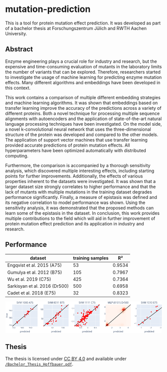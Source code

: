 # mutation-prediction

This is a tool for protein mutation effect prediction.
It was developed as part of a bachelor thesis at Forschungszentrum Jülich and RWTH Aachen University.

## Abstract
Enzyme engineering plays a crucial role for industry and research, but the expensive and time-consuming evaluation of mutants in the laboratory limits the number of variants that can be explored.
Therefore, researchers started to investigate the usage of machine learning for predicting enzyme mutation effects.
Many different algorithms and embeddings have been developed in this context.

This work contains a comparison of multiple different embedding strategies and machine learning algorithms.
It was shown that embeddings based on transfer learning improve the accuracy of the predictions across a variety of different proteins.
Both a novel technique for processing multiple sequence alignments with autoencoders and the application of state-of-the-art natural language processing techniques have been investigated.
On the model side, a novel k-convolutional neural network that uses the three-dimensional structure of the protein was developed and compared to the other models.
The application of support vector machines that use transfer learning provided accurate predictions of protein mutation effects.
All hyperparameters have been optimized automatically with distributed computing.

Furthermore, the comparison is accompanied by a thorough sensitivity analysis, which discovered multiple interesting effects, including starting points for further improvements.
Additionally, the effects of various properties inherent to the datasets were investigated.
It was shown that a larger dataset size strongly correlates to higher performance and that the lack of mutants with multiple mutations in the training dataset degrades performance significantly.
Finally, a measure of epistasis was defined and its negative correlation to model performance was shown.
Using the sensitivity analysis, it was demonstrated that the proposed methods can learn some of the epistasis in the dataset.
In conclusion, this work provides multiple contributions to the field which will aid in further improvement of protein mutation effect prediction and its application in industry and research.

## Performance
|dataset                       |training samples|R²    |
|------------------------------|----------------|------|
|Engqvist et al. 2015 (A75)    |              53|0.9534|
|Gumulya et al. 2012 (B75)     |             105|0.7967|
|Wu et al. 2019 (C75)          |             425|0.7364|
|Sarkisyan et al. 2016 (Dr500) |             500|0.6958|
|Cadet et al. 2018 (E75)       |              32|0.8323|

![correlation plots](images/correlation-regression.png)

## Thesis
The thesis is licensed under [CC BY 4.0](https://creativecommons.org/licenses/by/4.0/) and available under [`/Bachelor_Thesis_Hoffbauer.pdf`](/Bachelor_Thesis_Hoffbauer.pdf).
